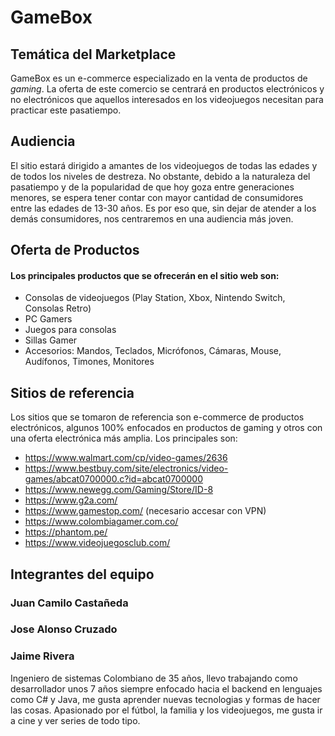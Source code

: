 # GameBox

## **Temática del Marketplace**

GameBox es un e-commerce especializado en la venta de productos de *gaming*. La oferta de este comercio se centrará en productos electrónicos y no electrónicos que aquellos interesados en los videojuegos necesitan para practicar este pasatiempo. 

## **Audiencia**

El sitio estará dirigido a amantes de los videojuegos de todas las edades y de todos los niveles de destreza. No obstante, debido a la naturaleza del pasatiempo y de la popularidad de que hoy goza entre generaciones menores, se espera tener contar con mayor cantidad de consumidores entre las edades de 13-30 años. Es por eso que, sin dejar de atender a los demás consumidores, nos centraremos en una audiencia más joven.

## **Oferta de Productos**

#### Los principales productos que se ofrecerán en el sitio web son:
* Consolas de videojuegos (Play Station, Xbox, Nintendo Switch, Consolas Retro)
* PC Gamers
* Juegos para consolas
* Sillas Gamer
* Accesorios: Mandos, Teclados, Micrófonos, Cámaras, Mouse, Audífonos, Timones, Monitores

## Sitios de referencia

Los sitios que se tomaron de referencia son e-commerce de productos electrónicos, algunos 100% enfocados en productos de gaming y otros con una oferta electrónica más amplia. Los principales son:
* https://www.walmart.com/cp/video-games/2636
* https://www.bestbuy.com/site/electronics/video-games/abcat0700000.c?id=abcat0700000
* https://www.newegg.com/Gaming/Store/ID-8
* https://www.g2a.com/
* https://www.gamestop.com/ (necesario accesar con VPN)
* https://www.colombiagamer.com.co/
* https://phantom.pe/
* https://www.videojuegosclub.com/

## **Integrantes del equipo**

### **Juan Camilo Castañeda**

### **Jose Alonso Cruzado**

### **Jaime Rivera**
Ingeniero de sistemas Colombiano de 35 años, llevo trabajando como desarrollador unos 7 años siempre enfocado hacia el backend en lenguajes como C# y Java, me gusta aprender nuevas tecnologias y formas
de hacer las cosas. Apasionado por el fútbol, la familia y los videojuegos, me gusta ir a cine y ver series de todo tipo.